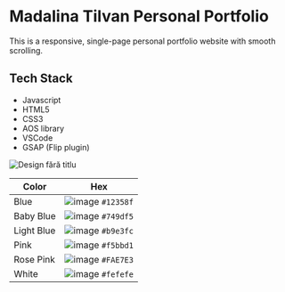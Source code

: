 # Madalina Tilvan Personal Portfolio
 
This is a responsive, single-page personal portfolio website with smooth scrolling.

## Tech Stack

- Javascript
- HTML5
- CSS3 
- AOS library
- VSCode
- GSAP (Flip plugin) 

![Design fără titlu](https://user-images.githubusercontent.com/76962878/208312979-d4499d99-c174-4751-80c9-61ad39730e85.png)

| Color      | Hex           |
| ---------- | -----------   |
| Blue       | ![image](https://user-images.githubusercontent.com/76962878/208315716-2d117e3f-30c3-418a-94b4-dc6961be8610.png) <code>#12358f |
| Baby Blue  | ![image](https://user-images.githubusercontent.com/76962878/208315750-2b656b5f-c24a-4694-8de1-0c442e85c75e.png) <code>#749df5 |
| Light Blue | ![image](https://user-images.githubusercontent.com/76962878/208315728-c81a1c4e-9257-4c15-9443-fe78a1c32a1c.png) <code>#b9e3fc |
| Pink       | ![image](https://user-images.githubusercontent.com/76962878/208315889-a6d48959-7867-4d41-b361-ac8ee8add4d6.png) <code>#f5bbd1 |
| Rose Pink  | ![image](https://user-images.githubusercontent.com/76962878/208315851-f211d7cd-d94f-485a-bd49-4562eec84206.png) <code>#FAE7E3 |
| White      | ![image](https://user-images.githubusercontent.com/76962878/208315685-742a3cc5-9636-4a01-9114-d5d8848ddc74.png) <code>#fefefe |



